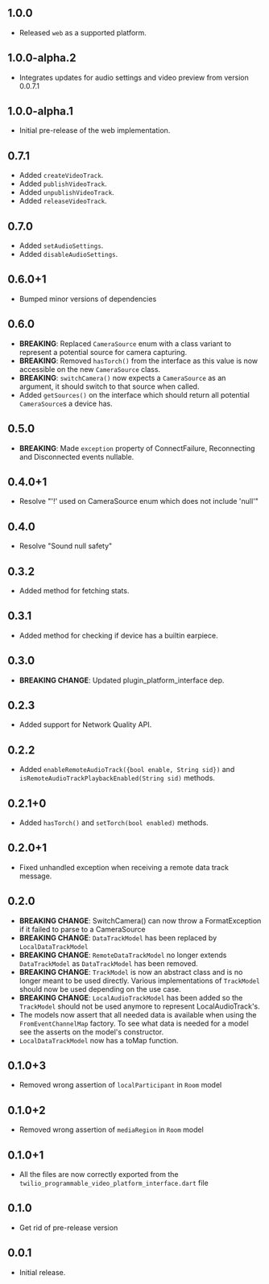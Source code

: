 ## 1.0.0

- Released `web` as a supported platform.

## 1.0.0-alpha.2

- Integrates updates for audio settings and video preview from version 0.0.7.1

## 1.0.0-alpha.1

- Initial pre-release of the web implementation.

## 0.7.1

- Added `createVideoTrack`.
- Added `publishVideoTrack`.
- Added `unpublishVideoTrack`.
- Added `releaseVideoTrack`.

## 0.7.0

- Added `setAudioSettings`.
- Added `disableAudioSettings`.

## 0.6.0+1

- Bumped minor versions of dependencies

## 0.6.0

- **BREAKING**: Replaced `CameraSource` enum with a class variant to represent a potential source for camera capturing.
- **BREAKING**: Removed `hasTorch()` from the interface as this value is now accessible on the new `CameraSource` class.
- **BREAKING**: `switchCamera()` now expects a `CameraSource` as an argument, it should switch to that source when called.
- Added `getSources()` on the interface which should return all potential `CameraSource`s a device has.

## 0.5.0

- **BREAKING**: Made `exception` property of ConnectFailure, Reconnecting and Disconnected events nullable.

## 0.4.0+1

- Resolve "'!' used on CameraSource enum which does not include 'null'"

## 0.4.0

- Resolve "Sound null safety"

## 0.3.2

- Added method for fetching stats.

## 0.3.1

- Added method for checking if device has a builtin earpiece.

## 0.3.0

- **BREAKING CHANGE**: Updated plugin_platform_interface dep.

## 0.2.3

- Added support for Network Quality API.

## 0.2.2

- Added `enableRemoteAudioTrack({bool enable, String sid})` and `isRemoteAudioTrackPlaybackEnabled(String sid)` methods.

## 0.2.1+0

- Added `hasTorch()` and `setTorch(bool enabled)` methods.

## 0.2.0+1

- Fixed unhandled exception when receiving a remote data track message.

## 0.2.0

- **BREAKING CHANGE**: SwitchCamera() can now throw a FormatException if it failed to parse to a CameraSource
- **BREAKING CHANGE**: `DataTrackModel` has been replaced by `LocalDataTrackModel`
- **BREAKING CHANGE**: `RemoteDataTrackModel` no longer extends `DataTrackModel` as `DataTrackModel`
  has been removed.
- **BREAKING CHANGE**: `TrackModel` is now an abstract class and is no longer meant to be used directly.
  Various implementations of `TrackModel` should now be used depending on the use case.
- **BREAKING CHANGE**: `LocalAudioTrackModel` has been added so the `TrackModel` should not be used
  anymore to represent LocalAudioTrack's.
- The models now assert that all needed data is available when using the `FromEventChannelMap`
  factory. To see what data is needed for a model see the asserts on the model's constructor.
- `LocalDataTrackModel` now has a toMap function.

## 0.1.0+3

- Removed wrong assertion of `localParticipant` in `Room` model

## 0.1.0+2

- Removed wrong assertion of `mediaRegion` in `Room` model

## 0.1.0+1

- All the files are now correctly exported from the `twilio_programmable_video_platform_interface.dart` file

## 0.1.0

- Get rid of pre-release version

## 0.0.1

- Initial release.
